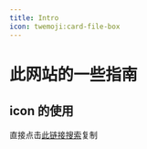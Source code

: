 ```yaml
---
title: Intro
icon: twemoji:card-file-box
---
```


# 此网站的一些指南

## icon 的使用

直接点击[此链接](https://icones.js.org/)[搜索](https://icones.js.org/collection/all)复制 